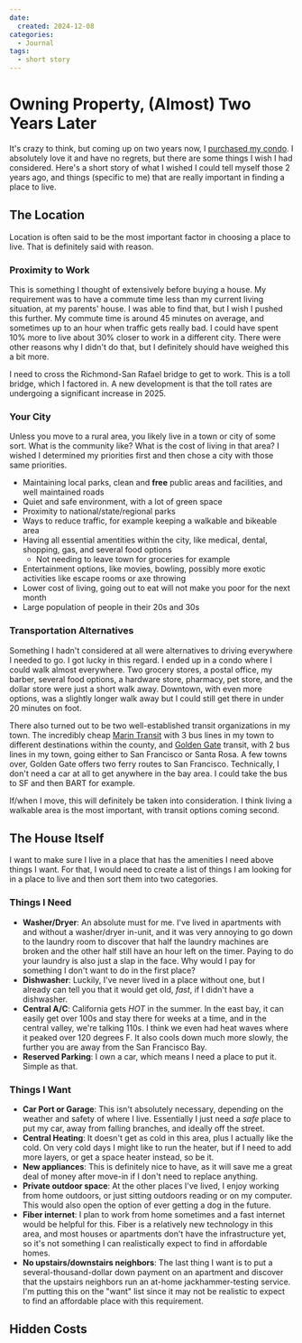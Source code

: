 ```yaml
---
date:
  created: 2024-12-08
categories:
  - Journal
tags:
  - short story
---
```

# Owning Property, (Almost) Two Years Later

It's crazy to think, but coming up on two years now, I [purchased my condo](./2024-06-14-buying-house.md). I absolutely love it and have no regrets, but there are some things I wish I had considered. Here's a short story of what I wished I could tell myself those 2 years ago, and things (specific to me) that are really important in finding a place to live.

<!-- more -->

## The Location

Location is often said to be the most important factor in choosing a place to live. That is definitely said with reason.

### Proximity to Work

This is something I thought of extensively before buying a house. My requirement was to have a commute time less than my current living situation, at my parents' house. I was able to find that, but I wish I pushed this further. My commute time is around 45 minutes on average, and sometimes up to an hour when traffic gets really bad. I could have spent 10% more to live about 30% closer to work in a different city. There were other reasons why I didn't do that, but I definitely should have weighed this a bit more.

I need to cross the Richmond-San Rafael bridge to get to work. This is a toll bridge, which I factored in. A new development is that the toll rates are undergoing a significant increase in 2025.

### Your City

Unless you move to a rural area, you likely live in a town or city of some sort. What is the community like? What is the cost of living in that area? I wished I determined my priorities first and then chose a city with those same priorities.

- Maintaining local parks, clean and **free** public areas and facilities, and well maintained roads
- Quiet and safe environment, with a lot of green space
- Proximity to national/state/regional parks
- Ways to reduce traffic, for example keeping a walkable and bikeable area
- Having all essential amentities within the city, like medical, dental, shopping, gas, and several food options
    - Not needing to leave town for groceries for example
- Entertainment options, like movies, bowling, possibly more exotic activities like escape rooms or axe throwing
- Lower cost of living, going out to eat will not make you poor for the next month
- Large population of people in their 20s and 30s

### Transportation Alternatives

Something I hadn't considered at all were alternatives to driving everywhere I needed to go. I got lucky in this regard. I ended up in a condo where I could walk almost everywhere. Two grocery stores, a postal office, my barber, several food options, a hardware store, pharmacy, pet store, and the dollar store were just a short walk away. Downtown, with even more options, was a slightly longer walk away but I could still get there in under 20 minutes on foot.

There also turned out to be two well-established transit organizations in my town. The incredibly cheap [Marin Transit](https://marintransit.org/) with 3 bus lines in my town to different destinations within the county, and [Golden Gate](https://www.goldengate.org/) transit, with 2 bus lines in my town, going either to San Francisco or Santa Rosa. A few towns over, Golden Gate offers two ferry routes to San Francisco. Technically, I don't need a car at all to get anywhere in the bay area. I could take the bus to SF and then BART for example.

If/when I move, this will definitely be taken into consideration. I think living a walkable area is the most important, with transit options coming second.

## The House Itself

I want to make sure I live in a place that has the amenities I need above things I want. For that, I would need to create a list of things I am looking for in a place to live and then sort them into two categories.

### Things I Need

- **Washer/Dryer**: An absolute must for me. I've lived in apartments with and without a washer/dryer in-unit, and it was very annoying to go down to the laundry room to discover that half the laundry machines are broken and the other half still have an hour left on the timer. Paying to do your laundry is also just a slap in the face. Why would I pay for something I don't want to do in the first place?
- **Dishwasher**: Luckily, I've never lived in a place without one, but I already can tell you that it would get old, *fast*, if I didn't have a dishwasher.
- **Central A/C**: California gets *HOT* in the summer. In the east bay, it can easily get over 100s and stay there for weeks at a time, and in the central valley, we're talking 110s. I think we even had heat waves where it peaked over 120 degrees F. It also cools down much more slowly, the further you are away from the San Francisco Bay.
- **Reserved Parking**: I own a car, which means I need a place to put it. Simple as that.

### Things I Want

- **Car Port or Garage**: This isn't absolutely necessary, depending on the weather and safety of where I live. Essentially I just need a *safe* place to put my car, away from falling branches, and ideally off the street.
- **Central Heating**: It doesn't get as cold in this area, plus I actually like the cold. On very cold days I might like to run the heater, but if I need to add more layers, or get a space heater instead, so be it.
- **New appliances**: This is definitely nice to have, as it will save me a great deal of money after move-in if I don't need to replace anything.
- **Private outdoor space**: At the other places I've lived, I enjoy working from home outdoors, or just sitting outdoors reading or on my computer. This would also open the option of ever getting a dog in the future.
- **Fiber internet**: I plan to work from home sometimes and a fast internet would be helpful for this. Fiber is a relatively new technology in this area, and most houses or apartments don't have the infrastructure yet, so it's not something I can realistically expect to find in affordable homes.
- **No upstairs/downstairs neighbors**: The last thing I want is to put a several-thousand-dollar down payment on an apartment and discover that the upstairs neighbors run an at-home jackhammer-testing service. I'm putting this on the "want" list since it may not be realistic to expect to find an affordable place with this requirement.

## Hidden Costs
